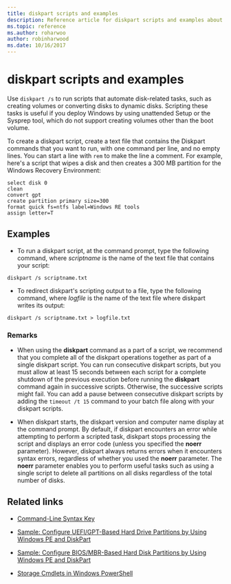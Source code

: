```yaml
---
title: diskpart scripts and examples
description: Reference article for diskpart scripts and examples about how to automate disk-related tasks, such as creating volumes or converting disks to dynamic disks.
ms.topic: reference
ms.author: roharwoo
author: robinharwood
ms.date: 10/16/2017
---
```


# diskpart scripts and examples



Use `diskpart /s` to run scripts that automate disk-related tasks, such as creating volumes or converting disks to dynamic disks. Scripting these tasks is useful if you deploy Windows by using unattended Setup or the Sysprep tool, which do not support creating volumes other than the boot volume.

To create a diskpart script, create a text file that contains the Diskpart commands that you want to run, with one command per line, and no empty lines. You can start a line with `rem` to make the line a comment. For example, here's a script that wipes a disk and then creates a 300 MB partition for the Windows Recovery Environment:

```
select disk 0
clean
convert gpt
create partition primary size=300
format quick fs=ntfs label=Windows RE tools
assign letter=T
```

## Examples

- To run a diskpart script, at the command prompt, type the following command, where *scriptname* is the name of the text file that contains your script:

```
diskpart /s scriptname.txt
```

- To redirect diskpart's scripting output to a file, type the following command, where *logfile* is the name of the text file where diskpart writes its output:

```
diskpart /s scriptname.txt > logfile.txt
```

### Remarks

- When using the **diskpart** command as a part of a script, we recommend that you complete all of the diskpart operations together as part of a single diskpart script. You can run consecutive diskpart scripts, but you must allow at least 15 seconds between each script for a complete shutdown of the previous execution before running the **diskpart** command again in successive scripts. Otherwise, the successive scripts might fail. You can add a pause between consecutive diskpart scripts by adding the `timeout /t 15` command to your batch file along with your diskpart scripts.

- When diskpart starts, the diskpart version and computer name display at the command prompt. By default, if diskpart encounters an error while attempting to perform a scripted task, diskpart stops processing the script and displays an error code (unless you specified the **noerr** parameter). However, diskpart always returns errors when it encounters syntax errors, regardless of whether you used the **noerr** parameter. The **noerr** parameter enables you to perform useful tasks such as using a single script to delete all partitions on all disks regardless of the total number of disks.

## Related links

- [Command-Line Syntax Key](command-line-syntax-key.md)

- [Sample: Configure UEFI/GPT-Based Hard Drive Partitions by Using Windows PE and DiskPart](/previous-versions/windows/it-pro/windows-8.1-and-8/hh825686(v=win.10))

- [Sample: Configure BIOS/MBR-Based Hard Disk Partitions by Using Windows PE and DiskPart](/previous-versions/windows/it-pro/windows-8.1-and-8/hh825677(v=win.10))

- [Storage Cmdlets in Windows PowerShell](/powershell/module/storage/)
